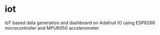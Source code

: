 # iot
IoT based data generation and dashboard on Adafruit IO using ESP8266 microcontroller and MPU6050 accelerometer
